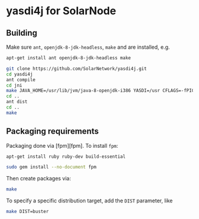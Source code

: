 # yasdi4j for SolarNode

## Building

Make sure `ant`, `openjdk-8-jdk-headless`, `make` and  are installed, e.g.

```sh
apt-get install ant openjdk-8-jdk-headless make
```

```sh
git clone https://github.com/SolarNetwork/yasdi4j.git
cd yasdi4j
ant compile
cd jni
make JAVA_HOME=/usr/lib/jvm/java-8-openjdk-i386 YASDI=/usr CFLAGS=-fPIC
cd ..
ant dist
cd ..
make
```

## Packaging requirements

Packaging done via [fpm][fpm]. To install `fpm`:

```sh
apt-get install ruby ruby-dev build-essential

sudo gem install --no-document fpm
```

Then create packages via:

```sh
make
```

To specify a specific distribution target, add the `DIST` parameter, like

```sh
make DIST=buster
```
